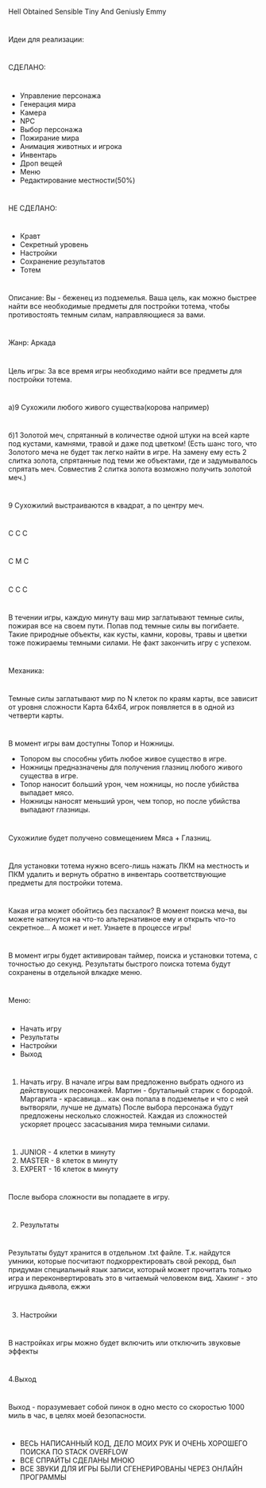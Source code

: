 Hell Obtained Sensible Tiny And Geniusly Emmy
#
Идеи для реализации:
#
СДЕЛАНО:
#
+ Управление персонажа
+ Генерация мира
+ Камера
+ NPC
+ Выбор персонажа
+ Пожирание мира
+ Анимация животных и игрока
+ Инвентарь
+ Дроп вещей
+ Меню
+ Редактирование местности(50%)
#
НЕ СДЕЛАНО:
#
- Кравт
- Секретный уровень
- Настройки
- Сохранение результатов
- Тотем
#
Описание: 
Вы - беженец из подземелья. Ваша цель, как можно быстрее найти все необходимые предметы для постройки тотема, чтобы противостоять темным силам, направляющиеся за вами.
#
Жанр: Аркада
#
Цель игры:
За все время игры необходимо найти все предметы для постройки тотема.
#
а)9 Сухожили любого живого существа(корова например)
#
б)1 Золотой меч, спрятанный в количестве одной штуки на всей карте под кустами, камнями, травой и даже под цветком! (Есть шанс того, что Золотого меча не будет так легко найти в игре. На замену ему есть 2 слитка золота, спрятанные под теми же объектами, где и задумывалось спрятать меч. Совместив 2 слитка золота возможно получить золотой меч.)
#
9 Сухожилий выстраиваются в квадрат, а по центру меч.
#
С С С
#
С М С
#
С С С
#
В течении игры, каждую минуту ваш мир заглатывают темные силы, пожирая все на своем пути. Попав под темные силы вы погибаете. Такие природные объекты, как кусты, камни, коровы, травы и цветки тоже пожираемы темными силами. Не факт закончить игру с успехом. 
#
Механика:
#
Темные силы заглатывают мир по N клеток по краям карты, все зависит от уровня сложности
Карта 64х64, игрок появляется в в одной из четверти карты.
#
В момент игры вам доступны Топор и Ножницы.
+ Топором вы способны убить любое живое существо в игре.
+ Ножницы предназначены для получения глазниц любого живого существа в игре.
+ Топор наносит больший урон, чем ножницы, но после убийства выпадает мясо.
+ Ножницы наносят меньший урон, чем топор, но после убийства выпадают глазницы.
#
Сухожилие будет получено совмещением Мяса + Глазниц.
#
Для установки тотема нужно всего-лишь нажать ЛКМ на местность и ПКМ удалить и вернуть обратно в инвентарь соответствующие предметы для постройки тотема.
#
Какая игра может обойтись без пасхалок? В момент поиска меча, вы можете наткнутся на что-то альтернативное ему и открыть что-то секретное... А может и нет. Узнаете в процессе игры!
#
В момент игры будет активирован таймер, поиска и установки тотема, с точностью до секунд.
Результаты быстрого поиска тотема будут сохранены в отдельной влкадке меню.
#
Меню:
#
+ Начать игру
+ Результаты
+ Настройки
+ Выход
#
1. Начать игру.
В начале игры вам предложенно выбрать одного из действующих персонажей.
Мартин - брутальный старик с бородой.
Маргарита - красавица... как она попала в подземелье и что с ней вытворяли, лучше не думать)
После выбора персонажа будут предложены несколько сложностей. Каждая из сложностей ускоряет процесс засасывания мира темными силами.
#
1) JUNIOR - 4 клетки в минуту
2) MASTER - 8 клеток в минуту
3) EXPERT - 16 клеток в минуту
#
После выбора сложности вы попадаете в игру.
#
2. Результаты
#
Результаты будут хранится в отдельном .txt файле. Т.к. найдутся умники, которые посчитают подкорректировать свой рекорд, был придуман специальный язык записи, который может прочитать только игра и переконвертировать это в читаемый человеком вид.
Хакинг - это игрушка дьявола, ежжи
#
3. Настройки
#
В настройках игры можно будет включить или отключить звуковые эффекты
#
4.Выход
#
Выход - поразумевает собой пинок в одно место со скоростью 1000 миль в час, в целях моей безопасности.
#
+ ВЕСЬ НАПИСАННЫЙ КОД, ДЕЛО МОИХ РУК И ОЧЕНЬ ХОРОШЕГО ПОИСКА ПО STACK OVERFLOW
+ ВСЕ СПРАЙТЫ СДЕЛАНЫ МНОЮ
+ ВСЕ ЗВУКИ ДЛЯ ИГРЫ БЫЛИ СГЕНЕРИРОВАНЫ ЧЕРЕЗ ОНЛАЙН ПРОГРАММЫ
